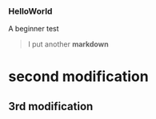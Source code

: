 ### HelloWorld
A beginner test
> I put another **markdown**

# second **modification**

## 3rd **modification**
